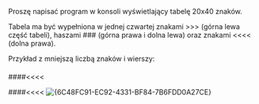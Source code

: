 Proszę napisać program w konsoli wyświetlający tabelę 20x40 znaków.

Tabela ma być wypełniona w jednej czwartej znakami >>> (górna lewa część tabeli), haszami ### (górna prawa i dolna lewa) oraz znakami <<<< (dolna prawa).

Przykład z mniejszą liczbą znaków i wierszy:

>>>>####

>>>>####

####<<<<

####<<<<
![{6C48FC91-EC92-4331-BF84-7B6FDD0A27CE}](https://github.com/user-attachments/assets/7404cb5c-55f8-4e51-82c6-3d9362c861d1)
